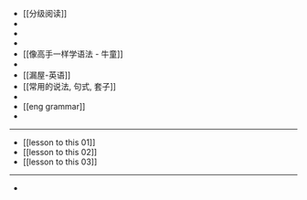 - [[分级阅读]]
-
-
-
- [[像高手一样学语法 - 牛童]]
-
- [[漏屋-英语]]
- [[常用的说法, 句式, 套子]]
-
- [[eng grammar]]
-
- ---
- [[lesson to this 01]]
- [[lesson to this 02]]
- [[lesson to this 03]]
- ---
-